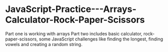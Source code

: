# JavaScript-Practice---Arrays-Calculator-Rock-Paper-Scissors
Part one is working with arrays
Part two includes basic calculator, rock-paper-scissors, some JavaScript challenges like finding the longest, finding vowels and creating a random string.
